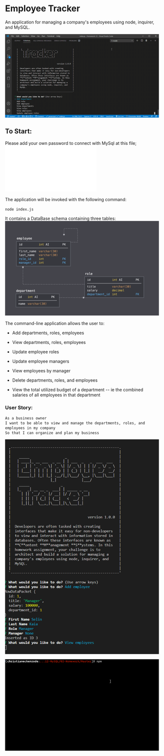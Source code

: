 # Employee Tracker
An application for managing a company's employees using node, inquirer, and MySQL.

![Employee Tracker](assets\Recording.gif)


## To Start:

Please add your own password to connect with MySql at this file; ![Employee Tracker](db\connection.js)

The application will be invoked with the following command:

`node index.js`

It contains a DataBase schema containing three tables:
![Database Schema](assets/schema.png)

  
The command-line application allows the user to:

  * Add departments, roles, employees

  * View departments, roles, employees

  * Update employee roles

  * Update employee managers

  * View employees by manager

  * Delete departments, roles, and employees

  * View the total utilized budget of a department -- ie the combined salaries of all employees in that department

### User Story:

```
As a business owner
I want to be able to view and manage the departments, roles, and employees in my company
So that I can organize and plan my business
```
![Employee Tracker](assets\Capture-1.PNG)

![Employee Tracker](assets/employee-tracker.gif)





